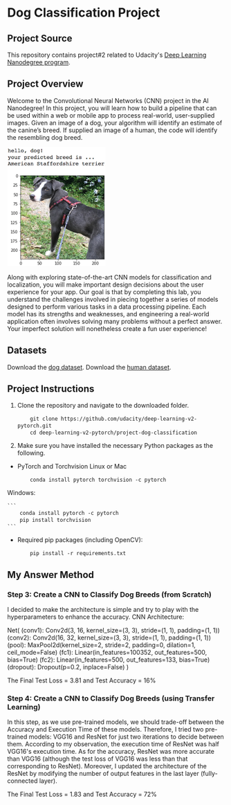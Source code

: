 [//]: # (Image References)

[image1]: ./images/sample_dog_output.png "Sample Output"

# Dog Classification Project

## Project Source

This repository contains project#2 related to Udacity's [Deep Learning Nanodegree program](https://github.com/udacity/deep-learning-v2-pytorch/tree/master/project-dog-classification). 

## Project Overview

Welcome to the Convolutional Neural Networks (CNN) project in the AI Nanodegree! In this project, you will learn how to build a pipeline that can be used within a web or mobile app to process real-world, user-supplied images.  Given an image of a dog, your algorithm will identify an estimate of the canine’s breed.  If supplied an image of a human, the code will identify the resembling dog breed.  

![Sample Output][image1]

Along with exploring state-of-the-art CNN models for classification and localization, you will make important design decisions about the user experience for your app.  Our goal is that by completing this lab, you understand the challenges involved in piecing together a series of models designed to perform various tasks in a data processing pipeline.  Each model has its strengths and weaknesses, and engineering a real-world application often involves solving many problems without a perfect answer.  Your imperfect solution will nonetheless create a fun user experience!

## Datasets

Download the [dog dataset](https://s3-us-west-1.amazonaws.com/udacity-aind/dog-project/dogImages.zip).
Download the [human dataset](http://vis-www.cs.umass.edu/lfw/lfw.tgz). 

## Project Instructions

1. Clone the repository and navigate to the downloaded folder.
	
	```	
		git clone https://github.com/udacity/deep-learning-v2-pytorch.git
		cd deep-learning-v2-pytorch/project-dog-classification
	```
	
2. Make sure you have installed the necessary Python packages as the following.

* PyTorch and Torchvision
Linux or Mac

	```	
		conda install pytorch torchvision -c pytorch
	```
Windows:

	```	
		conda install pytorch -c pytorch
		pip install torchvision
	```

* Required pip packages (including OpenCV):

	```	
		pip install -r requirements.txt
	```

## My Answer Method 

### Step 3: Create a CNN to Classify Dog Breeds (from Scratch)

I decided to make the architecture is simple and try to play with the hyperparameters to enhance the accuracy.
CNN Architecture:

Net( (conv1): Conv2d(3, 16, kernel_size=(3, 3), stride=(1, 1), padding=(1, 1))
 	 (conv2): Conv2d(16, 32, kernel_size=(3, 3), stride=(1, 1), padding=(1, 1))
     (pool): MaxPool2d(kernel_size=2, stride=2, padding=0, dilation=1, ceil_mode=False)
	 (fc1): Linear(in_features=100352, out_features=500, bias=True)
	 (fc2): Linear(in_features=500, out_features=133, bias=True)
	 (dropout): Dropout(p=0.2, inplace=False) )

The Final Test Loss = 3.81 and Test Accuracy =  16%


### Step 4: Create a CNN to Classify Dog Breeds (using Transfer Learning)
In this step, as we use pre-trained models, we should trade-off between the Accuracy and Execution Time of these models. Therefore, I tried two pre-trained models: VGG16 and ResNet for just two iterations to decide between them.
According to my observation, the execution time of ResNet was half VGG16's execution time.
As for the accuracy, ResNet was more accurate than VGG16 (although the test loss of VGG16 was less than that corresponding to ResNet).
Moreover, I updated the architecture of the ResNet by modifying the number of output features in the last layer (fully-connected layer).

The Final Test Loss = 1.83 and Test Accuracy =  72%